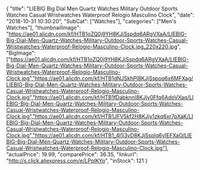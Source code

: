 {
	"title": "LIEBIG Big Dial Men Quartz Watches Military Outdoor Sports Watches Casual Wristwatches Waterproof Relogio Masculino Clock",
	"date": "2018-10-31 10:30:20",
	"SubCat": ["Watches"],
	"categories": ["Men's Watches"],
	"thumbnailImage": "https://ae01.alicdn.com/kf/HTB1oZQ0j9YH8KJjSspdq6ARgVXaA/LIEBIG-Big-Dial-Men-Quartz-Watches-Military-Outdoor-Sports-Watches-Casual-Wristwatches-Waterproof-Relogio-Masculino-Clock.jpg_220x220.jpg",
	"BigImage": ["https://ae01.alicdn.com/kf/HTB1oZQ0j9YH8KJjSspdq6ARgVXaA/LIEBIG-Big-Dial-Men-Quartz-Watches-Military-Outdoor-Sports-Watches-Casual-Wristwatches-Waterproof-Relogio-Masculino-Clock.jpg","https://ae01.alicdn.com/kf/HTB1dNJSkhPI8KJjSspoq6x6MFXag/LIEBIG-Big-Dial-Men-Quartz-Watches-Military-Outdoor-Sports-Watches-Casual-Wristwatches-Waterproof-Relogio-Masculino-Clock.jpg","https://ae01.alicdn.com/kf/HTB1fDabknnI8KJjy0Ffq6AdoVXaq/LIEBIG-Big-Dial-Men-Quartz-Watches-Military-Outdoor-Sports-Watches-Casual-Wristwatches-Waterproof-Relogio-Masculino-Clock.jpg","https://ae01.alicdn.com/kf/HTB1JFV5kf2H8KJjy1zkq6xr7pXaK/LIEBIG-Big-Dial-Men-Quartz-Watches-Military-Outdoor-Sports-Watches-Casual-Wristwatches-Waterproof-Relogio-Masculino-Clock.jpg","https://ae01.alicdn.com/kf/HTB1_4I1j3vD8KJjSsplq6yIEFXaO/LIEBIG-Big-Dial-Men-Quartz-Watches-Military-Outdoor-Sports-Watches-Casual-Wristwatches-Waterproof-Relogio-Masculino-Clock.jpg"],
	"actualPrice": 19.99,
	"comparePrice": 36.35,
	"linkurl": "http://s.click.aliexpress.com/e/LPplKYo",
	"inStock": 121
}
